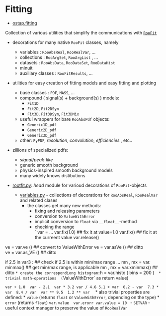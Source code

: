 # Fitting

* [ostap.fitting](README.md)

Collection of various utilities that simplify  the communications with [`RooFit`](https://root.cern.ch/roofit)
 - decorations for many  native `RooFit` classes, namely
   - variables   : `RooAbsReal`, `RooRealVar`, ... 
   - collections : `RooArgSet`, `RooArgList` , ...
   - datasets    : `RooAbsData`, `RooDataSet`, `RooDataHist`
   - minuit 
   - auxillary classes : `RooFitResults`, ... 
 - utilities for easy creation of fitting models and easy fitting and plotting  
   - base classes : `PDF`, `MASS`, ... 
   - compound ( signal(s) + background(s) ) models:
       - `Fit1D`
       - `Fit2D`, `Fit2DSym`
       - `Fit3D`, `Fit3DSym`, `Fit3DMix`
   - useful wrappers for bare `RooAbsPdf` objects: 
       - `Generic1D_pdf` 
       - `Generic2D_pdf` 
       - `Generic3D_pdf` 
   - other: `PyPDF`, *resolution*, *convolution*, *efficiencies* , etc..
- zillions of specialized pdfs:
   - *signal/peak-like*  
   - generic smooth background 
   - physics-inspired smooth background models 
   - many widely knows distibutions 


 - [rootfit.py](roofit.py): *head* module for varioud decorations of `RooFit`-objects 
     - [variables.py](variables.py) -  collections of decorations for `RooAbsReal`, `RooRealVar` and related clases
        - the classes get many new methods: 
          * fixing and releasing parameters 
          * conversion to `ValueWithError`
          * implicit conversion to `float`  via `__float__`-method 
          * checking the range  
`          var = ...
var.fix(1.0)  ## fix it at value=1.0
var.fix()     ## fix it at the curreent value 
var.release()

ve = var.ve    () ## convert to ValueWithError
ve = var.asVe  () ## ditto  
ve = var.as_VE () ## ditto 

if 2.5 in var3 :  ## check if  2.5 is within min/max range 
      ... 
mn , mx = var. minmax() ## get min/max range, is applicable 
mn , mx = var.xminmax() ## ditto 
`
           * create the correspondiong histogram: `h = var.histo ( bins = 200 )` 
           * trivial math-operations  (`ValueWithError` as return value)

`
var + 1.0 
var - 2.1 
var * 3.2
var / 4.6
5.1 + var 
6.2 - var 
7.3 * var 
8.4 / var 
var ** 9.5 
1.2 ** var  
`         * also trivial properties are defined:
               *  `value`  (returns `float` or `ValueWithError`, depending on the type) 
               *  `error`  (returns `float`)
`
var.value 
var.erorr
var.value = 10 
`
         - `SETVAR` - useful context manager to preserve the value of `RooRealVar`

     
